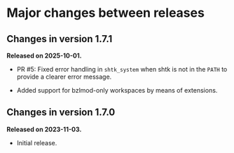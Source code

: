 # Major changes between releases

## Changes in version 1.7.1

**Released on 2025-10-01.**

*   PR #5: Fixed error handling in `shtk_system` when shtk is not in the
    `PATH` to provide a clearer error message.

*   Added support for bzlmod-only workspaces by means of extensions.

## Changes in version 1.7.0

**Released on 2023-11-03.**

*   Initial release.
